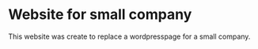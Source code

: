 # Website for small company

This website was create to replace a wordpresspage for a small company.
